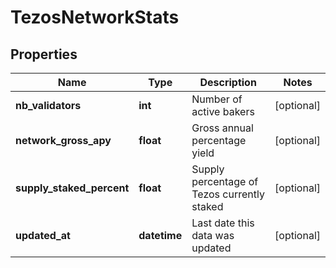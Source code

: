 # TezosNetworkStats


## Properties
Name | Type | Description | Notes
------------ | ------------- | ------------- | -------------
**nb_validators** | **int** | Number of active bakers | [optional] 
**network_gross_apy** | **float** | Gross annual percentage yield | [optional] 
**supply_staked_percent** | **float** | Supply percentage of Tezos currently staked | [optional] 
**updated_at** | **datetime** | Last date this data was updated | [optional] 


